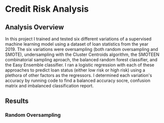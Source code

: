 # Credit Risk Analysis

## Analysis Overview

In this project I trained and tested six different variations of a supervised machine learning model using a dataset of loan statistics from the year 2019. The six variations were oversampling (both random oversampling and SMOTE), undersampling  with the Cluster Centroids algorithm, the SMOTEEN combinatorial sampling aproach, the balanced random forest classifier, and the Easy Ensemble classifier. I ran a logistic regression with each of these approaches to predict loan status (either low risk or high risk) using a plethora of other factors as the regressors. I determined each variation's accuracy by running code to find a balanced accuracy socre, confusion matrix and imbalanced classification report.

## Results

### Random Oversampling
